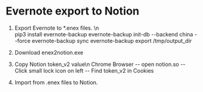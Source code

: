 # Evernote export to Notion
1. Export Evernote to *.enex files.  \n  
  pip3 install evernote-backup
  evernote-backup init-db --backend china --force
  evernote-backup sync
  evernote-backup export /tmp/output_dir

2. Download enex2notion.exe 
3. Copy Notion token_v2 value\n
  Chrome Browser -- open notion.so -- Click small lock icon on left -- Find token_v2 in Cookies
4. Import from .enex files to Notion.
